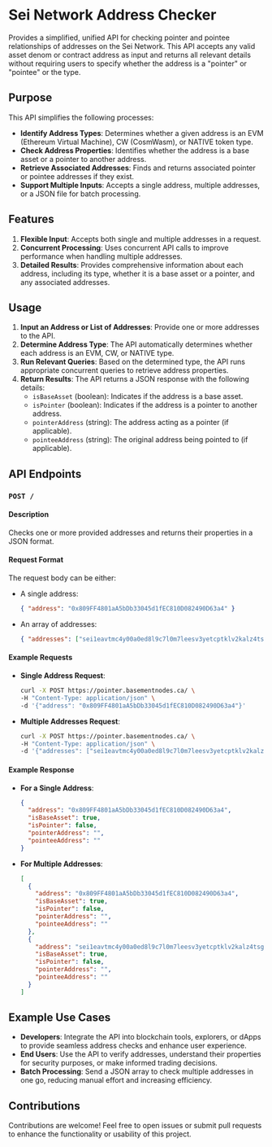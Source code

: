 # Sei Network Address Checker

Provides a simplified, unified API for checking pointer and pointee relationships of addresses on the Sei Network. This API accepts any valid asset denom or contract address as input and returns all relevant details without requiring users to specify whether the address is a "pointer" or "pointee" or the type.

## Purpose

This API simplifies the following processes:

- **Identify Address Types**: Determines whether a given address is an EVM (Ethereum Virtual Machine), CW (CosmWasm), or NATIVE token type.
- **Check Address Properties**: Identifies whether the address is a base asset or a pointer to another address.
- **Retrieve Associated Addresses**: Finds and returns associated pointer or pointee addresses if they exist.
- **Support Multiple Inputs**: Accepts a single address, multiple addresses, or a JSON file for batch processing.

## Features

1. **Flexible Input**: Accepts both single and multiple addresses in a request.
2. **Concurrent Processing**: Uses concurrent API calls to improve performance when handling multiple addresses.
3. **Detailed Results**: Provides comprehensive information about each address, including its type, whether it is a base asset or a pointer, and any associated addresses.

## Usage

1. **Input an Address or List of Addresses**: Provide one or more addresses to the API.
2. **Determine Address Type**: The API automatically determines whether each address is an EVM, CW, or NATIVE type.
3. **Run Relevant Queries**: Based on the determined type, the API runs appropriate concurrent queries to retrieve address properties.
4. **Return Results**: The API returns a JSON response with the following details:
   - `isBaseAsset` (boolean): Indicates if the address is a base asset.
   - `isPointer` (boolean): Indicates if the address is a pointer to another address.
   - `pointerAddress` (string): The address acting as a pointer (if applicable).
   - `pointeeAddress` (string): The original address being pointed to (if applicable).

## API Endpoints

### `POST /`

#### Description

Checks one or more provided addresses and returns their properties in a JSON format.

#### Request Format

The request body can be either:
- A single address:
  ```json
  { "address": "0x809FF4801aA5bDb33045d1fEC810D082490D63a4" }
  ```
- An array of addresses:
  ```json
  { "addresses": ["sei1eavtmc4y00a0ed8l9c7l0m7leesv3yetcptklv2kalz4tsgz02mqlvyea6", "ibc/CA6FBFAF399474A06263E10D0CE5AEBBE15189D6D4B2DD9ADE61007E68EB9DB0"] }
  ```

#### Example Requests

- **Single Address Request**:
  ```bash
  curl -X POST https://pointer.basementnodes.ca/ \
  -H "Content-Type: application/json" \
  -d '{"address": "0x809FF4801aA5bDb33045d1fEC810D082490D63a4"}'
  ```

- **Multiple Addresses Request**:
  ```bash
  curl -X POST https://pointer.basementnodes.ca/ \
  -H "Content-Type: application/json" \
  -d '{"addresses": ["sei1eavtmc4y00a0ed8l9c7l0m7leesv3yetcptklv2kalz4tsgz02mqlvyea6", "ibc/CA6FBFAF399474A06263E10D0CE5AEBBE15189D6D4B2DD9ADE61007E68EB9DB0"]}'
  ```

#### Example Response

- **For a Single Address**:
  ```json
  {
    "address": "0x809FF4801aA5bDb33045d1fEC810D082490D63a4",
    "isBaseAsset": true,
    "isPointer": false,
    "pointerAddress": "",
    "pointeeAddress": ""
  }
  ```

- **For Multiple Addresses**:
  ```json
  [
    {
      "address": "0x809FF4801aA5bDb33045d1fEC810D082490D63a4",
      "isBaseAsset": true,
      "isPointer": false,
      "pointerAddress": "",
      "pointeeAddress": ""
    },
    {
      "address": "sei1eavtmc4y00a0ed8l9c7l0m7leesv3yetcptklv2kalz4tsgz02mqlvyea6",
      "isBaseAsset": true,
      "isPointer": false,
      "pointerAddress": "",
      "pointeeAddress": ""
    }
  ]
  ```

## Example Use Cases

- **Developers**: Integrate the API into blockchain tools, explorers, or dApps to provide seamless address checks and enhance user experience.
- **End Users**: Use the API to verify addresses, understand their properties for security purposes, or make informed trading decisions.
- **Batch Processing**: Send a JSON array to check multiple addresses in one go, reducing manual effort and increasing efficiency.

## Contributions

Contributions are welcome! Feel free to open issues or submit pull requests to enhance the functionality or usability of this project.
